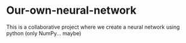 # Our-own-neural-network
This is a collaborative project where we create a neural network using python (only NumPy... maybe)
